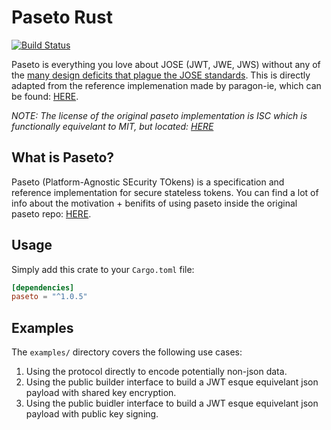 # Paseto Rust #

[![Build Status](https://dev.azure.com/instructure-github/paseto/_apis/build/status/instructure.paseto?branchName=master)](https://dev.azure.com/instructure-github/paseto/_build/latest?definitionId=7&branchName=master)

Paseto is everything you love about JOSE (JWT, JWE, JWS) without any of the [many design deficits that plague the JOSE standards][blog_post].
This is directly adapted from the reference implemenation made by paragon-ie, which can be found: [HERE][reference_impl].

_NOTE: The license of the original paseto implementation is ISC which is functionally equivelant to MIT, but located: [HERE][reference_license]_

## What is Paseto? ##

Paseto (Platform-Agnostic SEcurity TOkens) is a specification and reference implementation for secure stateless tokens. You
can find a lot of info about the motivation + benifits of using paseto inside the original paseto repo: [HERE][reference_impl].

## Usage ##

Simply add this crate to your `Cargo.toml` file:

```toml
[dependencies]
paseto = "^1.0.5"
```

## Examples ##

The `examples/` directory covers the following use cases:
  1. Using the protocol directly to encode potentially non-json data.
  2. Using the public builder interface to build a JWT esque equivelant json payload with shared key encryption.
  3. Using the public buidler interface to build a JWT esque equivelant json payload with public key signing.

[reference_impl]: https://github.com/paragonie/paseto
[reference_license]: https://github.com/paragonie/paseto/blob/master/LICENSE
[blog_post]: https://paragonie.com/blog/2017/03/jwt-json-web-tokens-is-bad-standard-that-everyone-should-avoid
